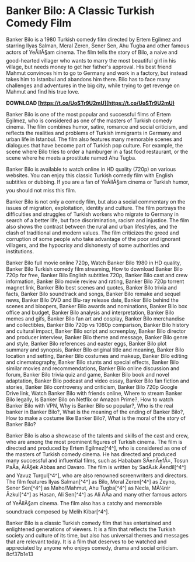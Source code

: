 
 
# Banker Bilo: A Classic Turkish Comedy Film
 
Banker Bilo is a 1980 Turkish comedy film directed by Ertem Egilmez and starring Ilyas Salman, Meral Zeren, Sener Sen, Ahu Tugba and other famous actors of YeÅilÃ§am cinema. The film tells the story of Bilo, a naive and good-hearted villager who wants to marry the most beautiful girl in his village, but needs money to get her father's approval. His best friend Mahmut convinces him to go to Germany and work in a factory, but instead takes him to Istanbul and abandons him there. Bilo has to face many challenges and adventures in the big city, while trying to get revenge on Mahmut and find his true love.
 
**DOWNLOAD  [https://t.co/UoSTr9U2mU](https://t.co/UoSTr9U2mU)**


 
Banker Bilo is one of the most popular and successful films of Ertem Egilmez, who is considered as one of the masters of Turkish comedy cinema. The film combines humor, satire, romance and social criticism, and reflects the realities and problems of Turkish immigrants in Germany and urban life in Istanbul. The film also features many memorable scenes and dialogues that have become part of Turkish pop culture. For example, the scene where Bilo tries to order a hamburger in a fast food restaurant, or the scene where he meets a prostitute named Ahu Tugba.
 
Banker Bilo is available to watch online in HD quality (720p) on various websites. You can enjoy this classic Turkish comedy film with English subtitles or dubbing. If you are a fan of YeÅilÃ§am cinema or Turkish humor, you should not miss this film.
  
Banker Bilo is not only a comedy film, but also a social commentary on the issues of migration, exploitation, identity and culture. The film portrays the difficulties and struggles of Turkish workers who migrate to Germany in search of a better life, but face discrimination, racism and injustice. The film also shows the contrast between the rural and urban lifestyles, and the clash of traditional and modern values. The film criticizes the greed and corruption of some people who take advantage of the poor and ignorant villagers, and the hypocrisy and dishonesty of some authorities and institutions.
 
Banker Bilo full movie online 720p,  Watch Banker Bilo 1980 in HD quality,  Banker Bilo Turkish comedy film streaming,  How to download Banker Bilo 720p for free,  Banker Bilo English subtitles 720p,  Banker Bilo cast and crew information,  Banker Bilo movie review and rating,  Banker Bilo 720p torrent magnet link,  Banker Bilo best scenes and quotes,  Banker Bilo trivia and facts,  Banker Bilo soundtrack and songs,  Banker Bilo remake and sequel news,  Banker Bilo DVD and Blu-ray release date,  Banker Bilo behind the scenes and bloopers,  Banker Bilo awards and nominations,  Banker Bilo box office and budget,  Banker Bilo analysis and interpretation,  Banker Bilo memes and gifs,  Banker Bilo fan art and cosplay,  Banker Bilo merchandise and collectibles,  Banker Bilo 720p vs 1080p comparison,  Banker Bilo history and cultural impact,  Banker Bilo script and screenplay,  Banker Bilo director and producer interview,  Banker Bilo theme and message,  Banker Bilo genre and style,  Banker Bilo references and easter eggs,  Banker Bilo plot summary and synopsis,  Banker Bilo original title and meaning,  Banker Bilo location and setting,  Banker Bilo costumes and makeup,  Banker Bilo editing and cinematography,  Banker Bilo stunts and special effects,  Banker Bilo similar movies and recommendations,  Banker Bilo online discussion and forum,  Banker Bilo trivia quiz and game,  Banker Bilo book and novel adaptation,  Banker Bilo podcast and video essay,  Banker Bilo fan fiction and stories,  Banker Bilo controversy and criticism,  Banker Bilo 720p Google Drive link,  Watch Banker Bilo with friends online,  Where to stream Banker Bilo legally,  Is Banker Bilo on Netflix or Amazon Prime?,  How to watch Banker Bilo with VPN,  Why is Banker Bilo so popular?,  Who is the real banker in Banker Bilo?,  What is the meaning of the ending of Banker Bilo?,  How to make a costume like Banker Bilo?,  What is the moral of the story of Banker Bilo?
 
Banker Bilo is also a showcase of the talents and skills of the cast and crew, who are among the most prominent figures of Turkish cinema. The film is directed and produced by Ertem Egilmez[^4^], who is considered as one of the masters of Turkish comedy cinema. He has directed and produced many successful and influential films, such as Hababam SÄ±nÄ±fÄ±, Tosun PaÅa, ÃiÃ§ek Abbas and Davaro. The film is written by SadÄ±k Åendil[^4^] and Yavuz Turgul[^4^], who are also renowned screenwriters and directors. The film features Ilyas Salman[^4^] as Bilo, Meral Zeren[^4^] as Zeyno, Sener Sen[^4^] as Maho/Mahmut, Ahu Tugba[^4^] as Necla, MÃ¼nir Ãzkul[^4^] as Hasan, Ali Sen[^4^] as Ali AÄa and many other famous actors of YeÅilÃ§am cinema. The film also has a catchy and memorable soundtrack composed by Melih Kibar[^4^].
 
Banker Bilo is a classic Turkish comedy film that has entertained and enlightened generations of viewers. It is a film that reflects the Turkish society and culture of its time, but also has universal themes and messages that are relevant today. It is a film that deserves to be watched and appreciated by anyone who enjoys comedy, drama and social criticism.
 8cf37b1e13
 
